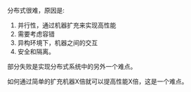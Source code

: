 分布式很难，原因是:

1. 并行性，通过机器扩充来实现高性能
2. 需要考虑容错
3. 异构环境下，机器之间的交互
4. 安全和隔离。

部分失败是实现分布式系统中的另外一个难点。

如何通过简单的扩充机器X倍就可以提高性能X倍，这是一个难点。